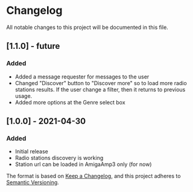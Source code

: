 # Changelog
All notable changes to this project will be documented in this file.

## [1.1.0] - future
### Added
- Added a message requester for messages to the user
- Changed "Discover" button to "Discover more" so to load more radio stations results. If the user change a filter, then it returns to previous usage.
- Added more options at the Genre select box

## [1.0.0] - 2021-04-30
### Added
- Initial release
- Radio stations discovery is working
- Station url can be loaded in AmigaAmp3 only (for now)



The format is based on [Keep a Changelog](https://keepachangelog.com/en/1.0.0/),
and this project adheres to [Semantic Versioning](https://semver.org/spec/v2.0.0.html).
